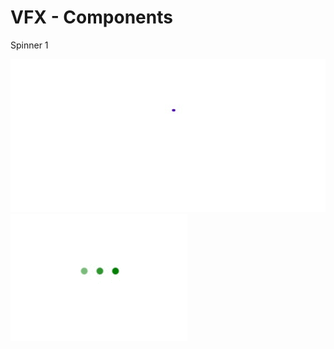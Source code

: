 # VFX - Components

Spinner 1

![Spinner 1](/demo/spinner.gif "Optional title")
![Loading](/demo/loading.gif "Loading")
